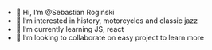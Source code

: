 - 👋 Hi, I’m @Sebastian Rogiński
- 👀 I’m interested in history, motorcycles and classic jazz
- 🌱 I’m currently learning JS, react
- 💞️ I’m looking to collaborate on easy project to learn more 

<!---
sebrog2022/sebrog2022 is a ✨ special ✨ repository because its `README.md` (this file) appears on your GitHub profile.
You can click the Preview link to take a look at your changes.
--->

